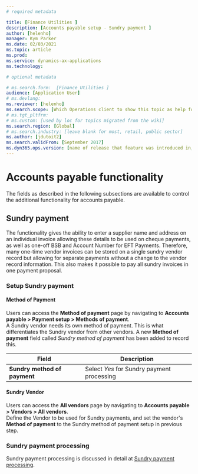 ```yaml
---
# required metadata

title: [Finance Utilities ]
description: [Accounts payable setup - Sundry payment ]
author: [helenho]
manager: Kym Parker
ms.date: 02/03/2021
ms.topic: article
ms.prod: 
ms.service: dynamics-ax-applications
ms.technology: 

# optional metadata

# ms.search.form:  [Finance Utilities ]
audience: [Application User]
# ms.devlang: 
ms.reviewer: [helenho]
ms.search.scope: [Which Operations client to show this topic as help for, to be set by content strategist, see list here: https://microsoft.sharepoint.com/teams/DynDoc/_layouts/15/WopiFrame.aspx?sourcedoc={23419e1c-eb64-42e9-aa9b-79875b428718}&action=edit&wd=target%28Core-Dynamics-AX-CP-requirements%2Eone%7C4CC185C0%2DEFAA%2D42CD%2D94B9%2D8F2A45E7F61A%2FVersions-list-for-docs-topics%7CC14BE630%2D5151%2D49D6%2D8305%2D554B5084593C%2F%29]
# ms.tgt_pltfrm: 
# ms.custom: [used by loc for topics migrated from the wiki]
ms.search.region: [Global]
# ms.search.industry: [leave blank for most, retail, public sector]
ms.author: [jdutoit2]
ms.search.validFrom: [September 2017]
ms.dyn365.ops.version: [name of release that feature was introduced in, see list here: https://microsoft.sharepoint.com/teams/DynDoc/_layouts/15/WopiFrame.aspx?sourcedoc={23419e1c-eb64-42e9-aa9b-79875b428718}&action=edit&wd=target%28Core-Dynamics-AX-CP-requirements%2Eone%7C4CC185C0%2DEFAA%2D42CD%2D94B9%2D8F2A45E7F61A%2FVersions-list-for-docs-topics%7CC14BE630%2D5151%2D49D6%2D8305%2D554B5084593C%2F%29]
---
```


# Accounts payable functionality
The fields as described in the following subsections are available to control the additional functionality for accounts payable.

## Sundry payment

The functionality gives the ability to enter a supplier name and address on an individual invoice allowing these details to be used on cheque payments, as well as one-off BSB and Account Number for EFT Payments. Therefore, many one-time vendor invoices can be stored on a single sundry vendor record but allowing for separate payments without a change to the vendor record information.  This also makes it possible to pay all sundry invoices in one payment proposal.

### Setup Sundry payment
#### Method of Payment

Users can access the **Method of payment** page by navigating to **Accounts payable > Payment setup > Methods of payment**. <br>
A Sundry vendor needs its own method of payment. This is what differentiates the Sundry vendor from other vendors. A new **Method of payment** field called _Sundry method of payment_ has been added to record this.

|    Field	  |    Description   |
|-|-|
|  **Sundry method of payment**  | Select _Yes_ for Sundry payment processing  |
	
#### Sundry Vendor

Users can access the **All vendors** page by navigating to **Accounts payable > Vendors > All vendors**. <br>
Define the Vendor to be used for Sundry payments, and set the vendor's **Method of payment** to the Sundry method of payment setup in previous step.

### Sundry payment processing
Sundry payment processing is discussed in detail at [Sundry payment processing](../../Processing/Accounts-Payable/Sundry-payment.md).
